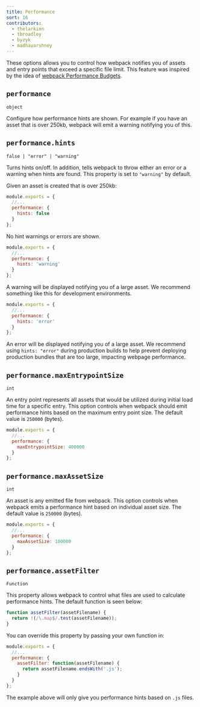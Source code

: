 ```yaml
---
title: Performance
sort: 16
contributors:
  - thelarkinn
  - tbroadley
  - byzyk
  - madhavarshney
---
```


These options allows you to control how webpack notifies you of assets and entry points that exceed a specific file limit.
This feature was inspired by the idea of [webpack Performance Budgets](https://github.com/webpack/webpack/issues/3216).

## `performance`

`object`

Configure how performance hints are shown. For example if you have an asset that is over 250kb, webpack will emit a warning notifying you of this.


## `performance.hints`

`false | "error" | "warning"`

Turns hints on/off. In addition, tells webpack to throw either an error or a warning when hints are found. This property is set to `"warning"` by default.

Given an asset is created that is over 250kb:

```js
module.exports = {
  //...
  performance: {
    hints: false
  }
};
```

No hint warnings or errors are shown.

```js
module.exports = {
  //...
  performance: {
    hints: 'warning'
  }
};
```

A warning will be displayed notifying you of a large asset. We recommend something like this for development environments.

```js
module.exports = {
  //...
  performance: {
    hints: 'error'
  }
};
```

An error will be displayed notifying you of a large asset. We recommend using `hints: "error"` during production builds to help prevent deploying production bundles that are too large, impacting webpage performance.

## `performance.maxEntrypointSize`

`int`

An entry point represents all assets that would be utilized during initial load time for a specific entry. This option controls when webpack should emit performance hints based on the maximum entry point size. The default value is `250000` (bytes).

```js
module.exports = {
  //...
  performance: {
    maxEntrypointSize: 400000
  }
};
```

## `performance.maxAssetSize`

`int`

An asset is any emitted file from webpack. This option controls when webpack emits a performance hint based on individual asset size. The default value is `250000` (bytes).


```js
module.exports = {
  //...
  performance: {
    maxAssetSize: 100000
  }
};
```

## `performance.assetFilter`

`Function`

This property allows webpack to control what files are used to calculate performance hints. The default function is seen below:

```js
function assetFilter(assetFilename) {
  return !(/\.map$/.test(assetFilename));
}
```

You can override this property by passing your own function in:

```js
module.exports = {
  //...
  performance: {
    assetFilter: function(assetFilename) {
      return assetFilename.endsWith('.js');
    }
  }
};
```

The example above will only give you performance hints based on `.js` files.
